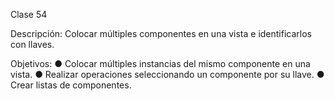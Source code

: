 Clase 54

Descripción: Colocar múltiples componentes en una vista e identificarlos con llaves.

Objetivos:
●	Colocar múltiples instancias del mismo componente en una vista.
●	Realizar operaciones seleccionando un componente por su llave.
●	Crear listas de componentes.
